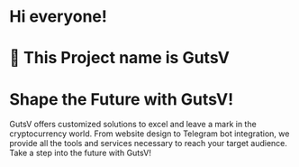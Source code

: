 # Hi everyone!
# 🤯 This Project name is GutsV
# Shape the Future with GutsV!
GutsV offers customized solutions to excel and leave a mark in the cryptocurrency world. 
From website design to Telegram bot integration, we provide all the tools and services necessary to reach your target audience. 
Take a step into the future with GutsV!
